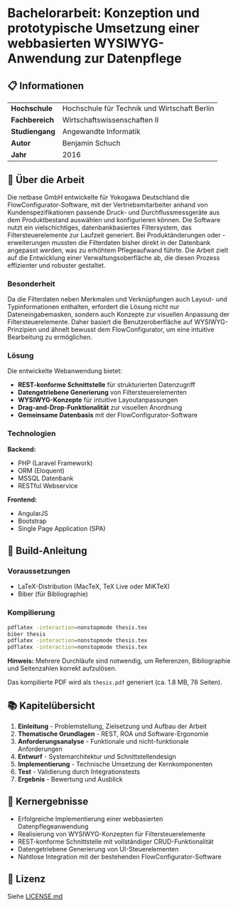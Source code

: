 # Bachelorarbeit: Konzeption und prototypische Umsetzung einer webbasierten WYSIWYG-Anwendung zur Datenpflege

## 📋 Informationen

| | |
|---|---|
| **Hochschule** | Hochschule für Technik und Wirtschaft Berlin |
| **Fachbereich** | Wirtschaftswissenschaften II |
| **Studiengang** | Angewandte Informatik |
| **Autor** | Benjamin Schuch |
| **Jahr** | 2016 |

## 📖 Über die Arbeit

Die netbase GmbH entwickelte für Yokogawa Deutschland die FlowConfigurator-Software, mit der Vertriebsmitarbeiter anhand von Kundenspezifikationen passende Druck- und Durchflussmessgeräte aus dem Produktbestand auswählen und konfigurieren können. Die Software nutzt ein vielschichtiges, datenbankbasiertes Filtersystem, das Filtersteuerelemente zur Laufzeit generiert. Bei Produktänderungen oder -erweiterungen mussten die Filterdaten bisher direkt in der Datenbank angepasst werden, was zu erhöhtem Pflegeaufwand führte. Die Arbeit zielt auf die Entwicklung einer Verwaltungsoberfläche ab, die diesen Prozess effizienter und robuster gestaltet.

### Besonderheit

Da die Filterdaten neben Merkmalen und Verknüpfungen auch Layout- und Typinformationen enthalten, erfordert die Lösung nicht nur Dateneingabemasken, sondern auch Konzepte zur visuellen Anpassung der Filtersteuerelemente. Daher basiert die Benutzeroberfläche auf WYSIWYG-Prinzipien und ähnelt bewusst dem FlowConfigurator, um eine intuitive Bearbeitung zu ermöglichen.

### Lösung

Die entwickelte Webanwendung bietet:

- **REST-konforme Schnittstelle** für strukturierten Datenzugriff
- **Datengetriebene Generierung** von Filtersteuerelementen
- **WYSIWYG-Konzepte** für intuitive Layoutanpassungen
- **Drag-and-Drop-Funktionalität** zur visuellen Anordnung
- **Gemeinsame Datenbasis** mit der FlowConfigurator-Software

### Technologien

**Backend:**
- PHP (Laravel Framework)
- ORM (Eloquent)
- MSSQL Datenbank
- RESTful Webservice

**Frontend:**
- AngularJS
- Bootstrap
- Single Page Application (SPA)

## 🔨 Build-Anleitung

### Voraussetzungen

- LaTeX-Distribution (MacTeX, TeX Live oder MiKTeX)
- Biber (für Bibliographie)

### Kompilierung

```bash
pdflatex -interaction=nonstopmode thesis.tex
biber thesis
pdflatex -interaction=nonstopmode thesis.tex
pdflatex -interaction=nonstopmode thesis.tex
```

**Hinweis:** Mehrere Durchläufe sind notwendig, um Referenzen, Bibliographie und Seitenzahlen korrekt aufzulösen.

Das kompilierte PDF wird als `thesis.pdf` generiert (ca. 1.8 MB, 78 Seiten).

## 📚 Kapitelübersicht

1. **Einleitung** - Problemstellung, Zielsetzung und Aufbau der Arbeit
2. **Thematische Grundlagen** - REST, ROA und Software-Ergonomie
3. **Anforderungsanalyse** - Funktionale und nicht-funktionale Anforderungen
4. **Entwurf** - Systemarchitektur und Schnittstellendesign
5. **Implementierung** - Technische Umsetzung der Kernkomponenten
6. **Test** - Validierung durch Integrationstests
7. **Ergebnis** - Bewertung und Ausblick

## 🎯 Kernergebnisse

- Erfolgreiche Implementierung einer webbasierten Datenpflegeanwendung
- Realisierung von WYSIWYG-Konzepten für Filtersteuerelemente
- REST-konforme Schnittstelle mit vollständiger CRUD-Funktionalität
- Datengetriebene Generierung von UI-Steuerelementen
- Nahtlose Integration mit der bestehenden FlowConfigurator-Software

## 📄 Lizenz

Siehe [LICENSE.md](LICENSE.md)
